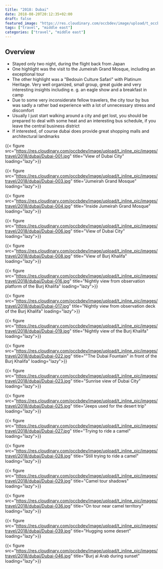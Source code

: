 ```yaml
---
title: "2018: Dubai"
date: 2018-08-20T20:12:35+02:00
draft: false
featured_image: "https://res.cloudinary.com/occbdev/image/upload/t_occbdev_gallery_teaser/images/travel/2018/dubai/Dubai-017.jpg"
tags: ["travel", "middle east"]
categories: ["travel", "middle east"]
---
```


## Overview

* Stayed only two night, during the flight back from Japan
* One highlight was the visit to the Jumeirah Grand Mosque, including an exceptional tour
* The other highlight was a "Bedouin Culture Safari" with Platinum Heritage. Very well organized, small group, great guide and very interesting insights including e. g. an eagle show and a breakfast in camp
* Due to some very inconsiderate fellow travelers, the city tour by bus was sadly a rather bad experience with a lot of unnecessary stress and discomfort
* Usually I just start walking around a city and get lost, you should be prepared to deal with some heat and an interesting bus schedule, if you leave the central business district
* If interested, of course dubai does provide great shopping malls and architectural landmarks

{{< figure src="https://res.cloudinary.com/occbdev/image/upload/t_inline_pic/images/travel/2018/dubai/Dubai-001.jpg" title="View of Dubai City" loading="lazy">}}

{{< figure src="https://res.cloudinary.com/occbdev/image/upload/t_inline_pic/images/travel/2018/dubai/Dubai-003.jpg" title="Jumeirah Grand Mosque" loading="lazy">}}

{{< figure src="https://res.cloudinary.com/occbdev/image/upload/t_inline_pic/images/travel/2018/dubai/Dubai-004.jpg"  title="Inside Jumeirah Grand Mosque" loading="lazy">}}

{{< figure src="https://res.cloudinary.com/occbdev/image/upload/t_inline_pic/images/travel/2018/dubai/Dubai-006.jpg"  title="View of Dubai City" loading="lazy">}}

{{< figure src="https://res.cloudinary.com/occbdev/image/upload/t_inline_pic/images/travel/2018/dubai/Dubai-008.jpg"  title="View of Burj Khalifa" loading="lazy">}}

{{< figure src="https://res.cloudinary.com/occbdev/image/upload/t_inline_pic/images/travel/2018/dubai/Dubai-016.jpg"  title="Nightly view from observation platform of the Burj Khalifa" loading="lazy">}}

{{< figure src="https://res.cloudinary.com/occbdev/image/upload/t_inline_pic/images/travel/2018/dubai/Dubai-017.jpg"  title="Nightly view from observation deck of the Burj Khalifa" loading="lazy">}}

{{< figure src="https://res.cloudinary.com/occbdev/image/upload/t_inline_pic/images/travel/2018/dubai/Dubai-019.jpg"  title="Nightly view of the Burj Khalifa" loading="lazy">}}

{{< figure src="https://res.cloudinary.com/occbdev/image/upload/t_inline_pic/images/travel/2018/dubai/Dubai-022.jpg"  title="\"The Dubai Fountain\" in front of the Burj Khalifa" loading="lazy">}}

{{< figure src="https://res.cloudinary.com/occbdev/image/upload/t_inline_pic/images/travel/2018/dubai/Dubai-023.jpg"  title="Sunrise view of Dubai City" loading="lazy">}}

{{< figure src="https://res.cloudinary.com/occbdev/image/upload/t_inline_pic/images/travel/2018/dubai/Dubai-025.jpg"  title="Jeeps used for the desert trip" loading="lazy">}}

{{< figure src="https://res.cloudinary.com/occbdev/image/upload/t_inline_pic/images/travel/2018/dubai/Dubai-027.jpg"  title="Trying to ride a camel" loading="lazy">}}

{{< figure src="https://res.cloudinary.com/occbdev/image/upload/t_inline_pic/images/travel/2018/dubai/Dubai-028.jpg"  title="Still trying to ride a camel" loading="lazy">}}

{{< figure src="https://res.cloudinary.com/occbdev/image/upload/t_inline_pic/images/travel/2018/dubai/Dubai-029.jpg"  title="Camel tour shadows" loading="lazy">}}

{{< figure src="https://res.cloudinary.com/occbdev/image/upload/t_inline_pic/images/travel/2018/dubai/Dubai-036.jpg"  title="On tour near camel territory" loading="lazy">}}

{{< figure src="https://res.cloudinary.com/occbdev/image/upload/t_inline_pic/images/travel/2018/dubai/Dubai-039.jpg"  title="Hugging some desert" loading="lazy">}}

{{< figure src="https://res.cloudinary.com/occbdev/image/upload/t_inline_pic/images/travel/2018/dubai/Dubai-046.jpg"  title="Burj al Arab during sunset" loading="lazy">}}
